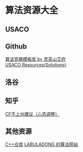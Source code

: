 # 算法资源大全

## USACO


## Github
[算法竞赛模板库 by 灵茶山艾府](https://github.com/EndlessCheng/codeforces-go) <br />
[USACO Resources(Solutions)](https://github.com/bqi343/cp-notebook/tree/master/Contests/USACO%20Solutions)

## 洛谷


## 知乎
[CF不上分建议（心态调整）]([url](https://www.zhihu.com/question/353734418/answer/2353160035))

## 其他资源
[C++仓库]([url](https://interview.huihut.com/#/?id=stl))
[LABULADONG 的算法网站]([url](https://labuladong.github.io/algo/))
